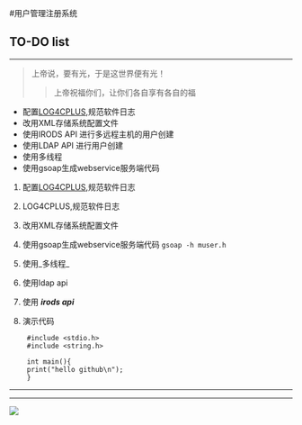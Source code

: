 #用户管理注册系统

## TO-DO list
***
> 上帝说，要有光，于是这世界便有光！
> > 上帝祝福你们，让你们各自享有各自的福

* 配置[LOG4CPLUS](http://sourceforge.net/p/log4cplus/wiki/Home/ ),规范软件日志
* 改用XML存储系统配置文件
* 使用IRODS API 进行多远程主机的用户创建
* 使用LDAP API 进行用户创建
* 使用多线程
* 使用gsoap生成webservice服务端代码

1. 配置[LOG4CPLUS][1],规范软件日志
2. LOG4CPLUS,规范软件日志
3. 改用XML存储系统配置文件
4. 使用gsoap生成webservice服务端代码 `gsoap -h muser.h`
5. 使用_多线程_
6. 使用ldap api
7. 使用 ___irods api___ 

9. 演示代码
		

		#include <stdio.h>
		#include <string.h>
	
		int main(){
	 	print("hello github\n");
		}


[1]: http://sourceforge.net/p/log4cplus/wiki/Home/


***
***
![](http://www.99haopu.com/page/home/imgs/logo_bgi_1.gif) 
